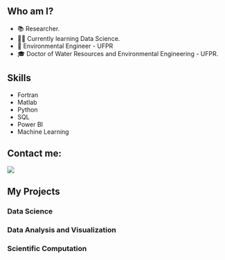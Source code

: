 
## Who am I?

- 📚 Researcher.
- 👩‍💻 Currently learning Data Science.
- 🌱 Environmental Engineer - UFPR
- 🎓 Doctor of Water Resources and Environmental Engineering - UFPR.

<!---
mfdanieli/mfdanieli is a ✨ special ✨ repository because its `README.md` (this file) appears on your GitHub profile.
You can click the Preview link to take a look at your changes.
--->

## Skills
- Fortran
- Matlab
- Python
- SQL
- Power BI
- Machine Learning

## Contact me:

<div>
<a href="https://www.linkedin.com/in/danieli-mara-ferreira/" target="_blank"><img src="https://img.shields.io/badge/-LinkedIn-%230077B5?style=for-the-badge&logo=linkedin&logoColor=white" target="_blank"></a>   
</div>

## My Projects


### Data Science


### Data Analysis and Visualization


### Scientific Computation

